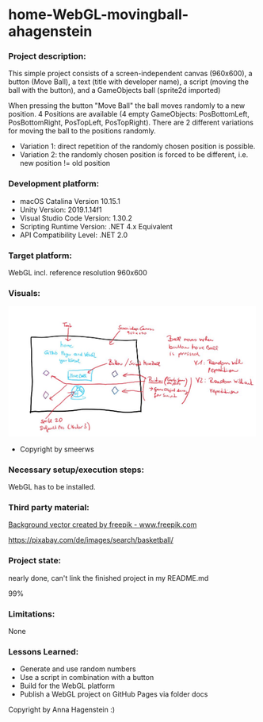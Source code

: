 # home-WebGL-movingball-ahagenstein



### Project description: 
This simple project consists of a screen-independent canvas (960x600), 
a button (Move Ball), a text (title with developer name), a script (moving the ball with the button), 
and a GameObjects ball (sprite2d imported)

When pressing the button "Move Ball" the ball moves randomly to a new position. 
4 Positions are available (4 empty GameObjects: PosBottomLeft, PosBottomRight, PosTopLeft, PosTopRight).
There are 2 different variations for moving the ball to the positions randomly.
* Variation 1: direct repetition of the randomly chosen position is possible.
* Variation 2: the randomly chosen position is forced to be different, i.e. new position != old position    

### Development platform: 
- macOS Catalina Version 10.15.1 
- Unity Version: 2019.1.14f1
- Visual Studio Code Version: 1.30.2
- Scripting Runtime Version: .NET 4.x Equivalent
- API Compatibility Level: .NET 2.0
         
### Target platform: 
WebGL incl. reference resolution 960x600


### Visuals: 

<div>
<img src = "./Screenshots/sketch-moving-ball.jpg" width = "500">
</div>

- Copyright by smeerws

### Necessary setup/execution steps: 

WebGL has to be installed.

### Third party material: 

<a href="https://www.freepik.com/free-photos-vectors/background">Background vector created by freepik - www.freepik.com</a>
         
https://pixabay.com/de/images/search/basketball/


### Project state: 

nearly done, can't link the finished project in my README.md

99%


### Limitations: 

None

### Lessons Learned: 

* Generate and use random numbers
* Use a script in combination with a button
* Build for the WebGL platform
* Publish a WebGL project on GitHub Pages via folder docs

Copyright by Anna Hagenstein :)

